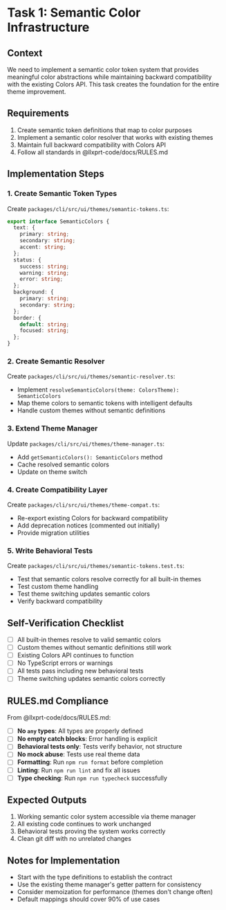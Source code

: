 # Task 1: Semantic Color Infrastructure

## Context

We need to implement a semantic color token system that provides meaningful color abstractions while maintaining backward compatibility with the existing Colors API. This task creates the foundation for the entire theme improvement.

## Requirements

1. Create semantic token definitions that map to color purposes
2. Implement a semantic color resolver that works with existing themes  
3. Maintain full backward compatibility with Colors API
4. Follow all standards in @llxprt-code/docs/RULES.md

## Implementation Steps

### 1. Create Semantic Token Types
Create `packages/cli/src/ui/themes/semantic-tokens.ts`:
```typescript
export interface SemanticColors {
  text: {
    primary: string;
    secondary: string;
    accent: string;
  };
  status: {
    success: string;
    warning: string;
    error: string;
  };
  background: {
    primary: string;
    secondary: string;
  };
  border: {
    default: string;
    focused: string;
  };
}
```

### 2. Create Semantic Resolver
Create `packages/cli/src/ui/themes/semantic-resolver.ts`:
- Implement `resolveSemanticColors(theme: ColorsTheme): SemanticColors`
- Map theme colors to semantic tokens with intelligent defaults
- Handle custom themes without semantic definitions

### 3. Extend Theme Manager
Update `packages/cli/src/ui/themes/theme-manager.ts`:
- Add `getSemanticColors(): SemanticColors` method
- Cache resolved semantic colors
- Update on theme switch

### 4. Create Compatibility Layer
Create `packages/cli/src/ui/themes/theme-compat.ts`:
- Re-export existing Colors for backward compatibility
- Add deprecation notices (commented out initially)
- Provide migration utilities

### 5. Write Behavioral Tests
Create `packages/cli/src/ui/themes/semantic-tokens.test.ts`:
- Test that semantic colors resolve correctly for all built-in themes
- Test custom theme handling
- Test theme switching updates semantic colors
- Verify backward compatibility

## Self-Verification Checklist

- [ ] All built-in themes resolve to valid semantic colors
- [ ] Custom themes without semantic definitions still work
- [ ] Existing Colors API continues to function
- [ ] No TypeScript errors or warnings
- [ ] All tests pass including new behavioral tests
- [ ] Theme switching updates semantic colors correctly

## RULES.md Compliance

From @llxprt-code/docs/RULES.md:
- [ ] **No `any` types**: All types are properly defined
- [ ] **No empty catch blocks**: Error handling is explicit
- [ ] **Behavioral tests only**: Tests verify behavior, not structure
- [ ] **No mock abuse**: Tests use real theme data
- [ ] **Formatting**: Run `npm run format` before completion
- [ ] **Linting**: Run `npm run lint` and fix all issues
- [ ] **Type checking**: Run `npm run typecheck` successfully

## Expected Outputs

1. Working semantic color system accessible via theme manager
2. All existing code continues to work unchanged
3. Behavioral tests proving the system works correctly
4. Clean git diff with no unrelated changes

## Notes for Implementation

- Start with the type definitions to establish the contract
- Use the existing theme manager's getter pattern for consistency  
- Consider memoization for performance (themes don't change often)
- Default mappings should cover 90% of use cases